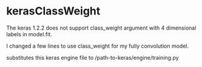 # kerasClassWeight

The keras 1.2.2 does not support class_weight argument with 4 dimensional labels in model.fit.

I changed a few lines to use class_weight for my fully convolution model.

substitutes this keras engine file to /path-to-keras/engine/training.py


